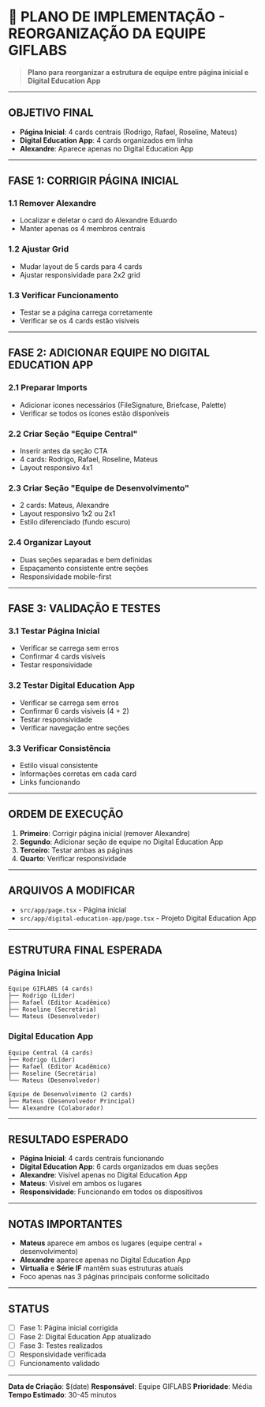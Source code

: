 # 🎯 PLANO DE IMPLEMENTAÇÃO - REORGANIZAÇÃO DA EQUIPE GIFLABS

> **Plano para reorganizar a estrutura de equipe entre página inicial e Digital Education App**

---

## **OBJETIVO FINAL**
- **Página Inicial**: 4 cards centrais (Rodrigo, Rafael, Roseline, Mateus)
- **Digital Education App**: 4 cards organizados em linha
- **Alexandre**: Aparece apenas no Digital Education App

---

## **FASE 1: CORRIGIR PÁGINA INICIAL**

### **1.1 Remover Alexandre**
- Localizar e deletar o card do Alexandre Eduardo
- Manter apenas os 4 membros centrais

### **1.2 Ajustar Grid**
- Mudar layout de 5 cards para 4 cards
- Ajustar responsividade para 2x2 grid

### **1.3 Verificar Funcionamento**
- Testar se a página carrega corretamente
- Verificar se os 4 cards estão visíveis

---

## **FASE 2: ADICIONAR EQUIPE NO DIGITAL EDUCATION APP**

### **2.1 Preparar Imports**
- Adicionar ícones necessários (FileSignature, Briefcase, Palette)
- Verificar se todos os ícones estão disponíveis

### **2.2 Criar Seção "Equipe Central"**
- Inserir antes da seção CTA
- 4 cards: Rodrigo, Rafael, Roseline, Mateus
- Layout responsivo 4x1

### **2.3 Criar Seção "Equipe de Desenvolvimento"**
- 2 cards: Mateus, Alexandre
- Layout responsivo 1x2 ou 2x1
- Estilo diferenciado (fundo escuro)

### **2.4 Organizar Layout**
- Duas seções separadas e bem definidas
- Espaçamento consistente entre seções
- Responsividade mobile-first

---

## **FASE 3: VALIDAÇÃO E TESTES**

### **3.1 Testar Página Inicial**
- Verificar se carrega sem erros
- Confirmar 4 cards visíveis
- Testar responsividade

### **3.2 Testar Digital Education App**
- Verificar se carrega sem erros
- Confirmar 6 cards visíveis (4 + 2)
- Testar responsividade
- Verificar navegação entre seções

### **3.3 Verificar Consistência**
- Estilo visual consistente
- Informações corretas em cada card
- Links funcionando

---

## **ORDEM DE EXECUÇÃO**

1. **Primeiro**: Corrigir página inicial (remover Alexandre)
2. **Segundo**: Adicionar seção de equipe no Digital Education App
3. **Terceiro**: Testar ambas as páginas
4. **Quarto**: Verificar responsividade

---

## **ARQUIVOS A MODIFICAR**

- `src/app/page.tsx` - Página inicial
- `src/app/digital-education-app/page.tsx` - Projeto Digital Education App

---

## **ESTRUTURA FINAL ESPERADA**

### **Página Inicial**
```
Equipe GIFLABS (4 cards)
├── Rodrigo (Líder)
├── Rafael (Editor Acadêmico)
├── Roseline (Secretária)
└── Mateus (Desenvolvedor)
```

### **Digital Education App**
```
Equipe Central (4 cards)
├── Rodrigo (Líder)
├── Rafael (Editor Acadêmico)
├── Roseline (Secretária)
└── Mateus (Desenvolvedor)

Equipe de Desenvolvimento (2 cards)
├── Mateus (Desenvolvedor Principal)
└── Alexandre (Colaborador)
```

---

## **RESULTADO ESPERADO**

- **Página Inicial**: 4 cards centrais funcionando
- **Digital Education App**: 6 cards organizados em duas seções
- **Alexandre**: Visível apenas no Digital Education App
- **Mateus**: Visível em ambos os lugares
- **Responsividade**: Funcionando em todos os dispositivos

---

## **NOTAS IMPORTANTES**

- **Mateus** aparece em ambos os lugares (equipe central + desenvolvimento)
- **Alexandre** aparece apenas no Digital Education App
- **Virtualia** e **Série IF** mantêm suas estruturas atuais
- Foco apenas nas 3 páginas principais conforme solicitado

---

## **STATUS**

- [ ] Fase 1: Página inicial corrigida
- [ ] Fase 2: Digital Education App atualizado
- [ ] Fase 3: Testes realizados
- [ ] Responsividade verificada
- [ ] Funcionamento validado

---

**Data de Criação**: $(date)
**Responsável**: Equipe GIFLABS
**Prioridade**: Média
**Tempo Estimado**: 30-45 minutos




